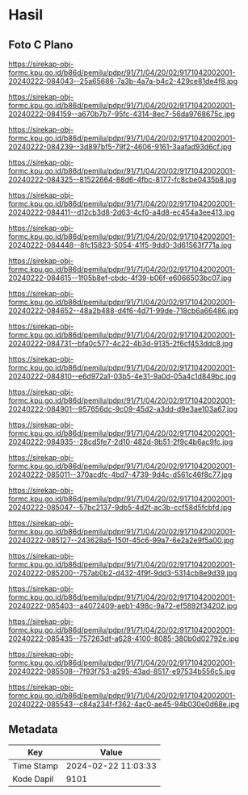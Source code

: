 # Hasil

## Foto C Plano

https://sirekap-obj-formc.kpu.go.id/b86d/pemilu/pdpr/91/71/04/20/02/9171042002001-20240222-084043--25a65686-7a3b-4a7a-b4c2-429ce81de4f8.jpg

https://sirekap-obj-formc.kpu.go.id/b86d/pemilu/pdpr/91/71/04/20/02/9171042002001-20240222-084159--a670b7b7-95fc-4314-8ec7-56da9768675c.jpg

https://sirekap-obj-formc.kpu.go.id/b86d/pemilu/pdpr/91/71/04/20/02/9171042002001-20240222-084239--3d897bf5-79f2-4606-9161-3aafad93d6cf.jpg

https://sirekap-obj-formc.kpu.go.id/b86d/pemilu/pdpr/91/71/04/20/02/9171042002001-20240222-084325--81522664-88d6-4fbc-8177-fc8cbe0435b8.jpg

https://sirekap-obj-formc.kpu.go.id/b86d/pemilu/pdpr/91/71/04/20/02/9171042002001-20240222-084411--d12cb3d8-2d63-4cf0-a4d8-ec454a3ee413.jpg

https://sirekap-obj-formc.kpu.go.id/b86d/pemilu/pdpr/91/71/04/20/02/9171042002001-20240222-084448--8fc15823-5054-41f5-9dd0-3d61563f771a.jpg

https://sirekap-obj-formc.kpu.go.id/b86d/pemilu/pdpr/91/71/04/20/02/9171042002001-20240222-084615--1f05b8ef-cbdc-4f39-b06f-e6066503bc07.jpg

https://sirekap-obj-formc.kpu.go.id/b86d/pemilu/pdpr/91/71/04/20/02/9171042002001-20240222-084652--48a2b488-d4f6-4d71-99de-718cb6a66486.jpg

https://sirekap-obj-formc.kpu.go.id/b86d/pemilu/pdpr/91/71/04/20/02/9171042002001-20240222-084731--bfa0c577-4c22-4b3d-9135-2f6cf453ddc8.jpg

https://sirekap-obj-formc.kpu.go.id/b86d/pemilu/pdpr/91/71/04/20/02/9171042002001-20240222-084810--e6d972a1-03b5-4e31-9a0d-05a4c1d849bc.jpg

https://sirekap-obj-formc.kpu.go.id/b86d/pemilu/pdpr/91/71/04/20/02/9171042002001-20240222-084901--957656dc-9c09-45d2-a3dd-d9e3ae103a67.jpg

https://sirekap-obj-formc.kpu.go.id/b86d/pemilu/pdpr/91/71/04/20/02/9171042002001-20240222-084935--28cd5fe7-2d10-482d-9b51-2f9c4b6ac9fc.jpg

https://sirekap-obj-formc.kpu.go.id/b86d/pemilu/pdpr/91/71/04/20/02/9171042002001-20240222-085011--370acdfc-4bd7-4739-9d4c-d561c46f8c77.jpg

https://sirekap-obj-formc.kpu.go.id/b86d/pemilu/pdpr/91/71/04/20/02/9171042002001-20240222-085047--57bc2137-9db5-4d2f-ac3b-ccf58d5fcbfd.jpg

https://sirekap-obj-formc.kpu.go.id/b86d/pemilu/pdpr/91/71/04/20/02/9171042002001-20240222-085127--243628a5-150f-45c6-99a7-6e2a2e9f5a00.jpg

https://sirekap-obj-formc.kpu.go.id/b86d/pemilu/pdpr/91/71/04/20/02/9171042002001-20240222-085200--757ab0b2-d432-4f9f-9dd3-5314cb8e9d39.jpg

https://sirekap-obj-formc.kpu.go.id/b86d/pemilu/pdpr/91/71/04/20/02/9171042002001-20240222-085403--a4072409-aeb1-498c-9a72-ef5892f34202.jpg

https://sirekap-obj-formc.kpu.go.id/b86d/pemilu/pdpr/91/71/04/20/02/9171042002001-20240222-085435--757263df-a628-4100-8085-380b0d02792e.jpg

https://sirekap-obj-formc.kpu.go.id/b86d/pemilu/pdpr/91/71/04/20/02/9171042002001-20240222-085508--7f93f753-a295-43ad-8517-e97534b556c5.jpg

https://sirekap-obj-formc.kpu.go.id/b86d/pemilu/pdpr/91/71/04/20/02/9171042002001-20240222-085543--c84a234f-f362-4ac0-ae45-94b030e0d68e.jpg


## Metadata

| Key        | Value               |
| ---------- | ------------------- |
| Time Stamp | 2024-02-22 11:03:33 |
| Kode Dapil | 9101                |



